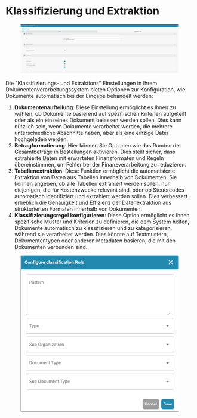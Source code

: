 # Klassifizierung und Extraktion

<figure><img src="../../../.gitbook/assets/Bildschirmfoto 2024-05-08 um 11.10.49.png" alt=""><figcaption></figcaption></figure>

Die "Klassifizierungs- und Extraktions" Einstellungen in Ihrem Dokumentenverarbeitungssystem bieten Optionen zur Konfiguration, wie Dokumente automatisch bei der Eingabe behandelt werden:

1. **Dokumentenaufteilung**: Diese Einstellung ermöglicht es Ihnen zu wählen, ob Dokumente basierend auf spezifischen Kriterien aufgeteilt oder als ein einzelnes Dokument belassen werden sollen. Dies kann nützlich sein, wenn Dokumente verarbeitet werden, die mehrere unterschiedliche Abschnitte haben, aber als eine einzige Datei hochgeladen werden.
2. **Betragformatierung**: Hier können Sie Optionen wie das Runden der Gesamtbeträge in Bestellungen aktivieren. Dies stellt sicher, dass extrahierte Daten mit erwarteten Finanzformaten und Regeln übereinstimmen, um Fehler bei der Finanzverarbeitung zu reduzieren.
3. **Tabellenextraktion**: Diese Funktion ermöglicht die automatisierte Extraktion von Daten aus Tabellen innerhalb von Dokumenten. Sie können angeben, ob alle Tabellen extrahiert werden sollen, nur diejenigen, die für Kostenzwecke relevant sind, oder ob Steuercodes automatisch identifiziert und extrahiert werden sollen. Dies verbessert erheblich die Genauigkeit und Effizienz der Datenextraktion aus strukturierten Formaten innerhalb von Dokumenten.
4. **Klassifizierungsregel konfigurieren**: Diese Option ermöglicht es Ihnen, spezifische Muster und Kriterien zu definieren, die dem System helfen, Dokumente automatisch zu klassifizieren und zu kategorisieren, während sie verarbeitet werden. Dies könnte auf Textmustern, Dokumententypen oder anderen Metadaten basieren, die mit den Dokumenten verbunden sind.

<figure><img src="../../../.gitbook/assets/Bildschirmfoto 2024-05-08 um 11.11.10.png" alt=""><figcaption></figcaption></figure>
